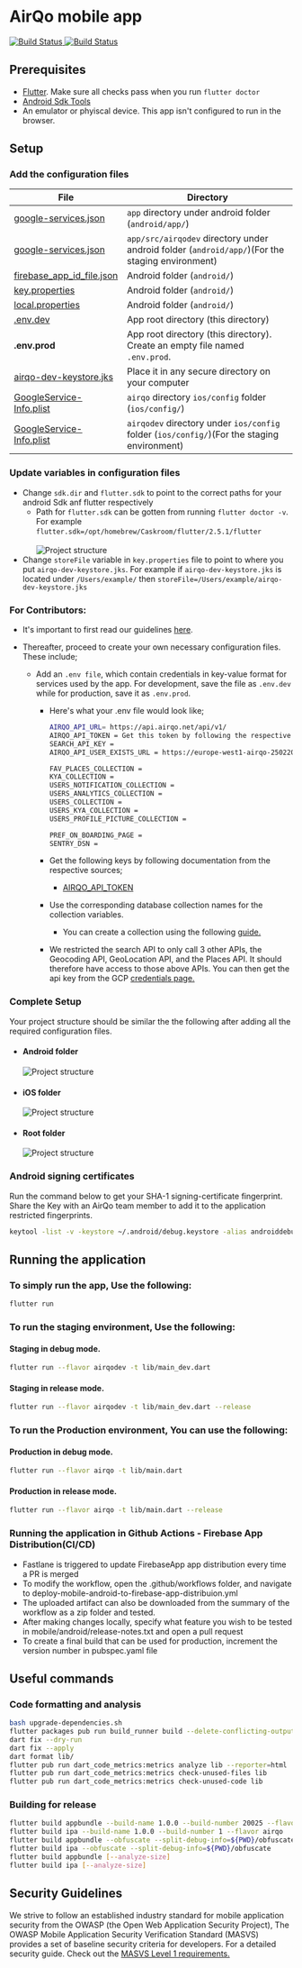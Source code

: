 # AirQo mobile app

<a href="https://github.com/airqo-platform/AirQo-frontend/actions">
<img src="https://github.com/airqo-platform/AirQo-frontend/workflows/mobile-app-code-tests/badge.svg" alt="Build Status">
</a>

<a href="https://github.com/airqo-platform/AirQo-frontend/actions">
<img src="https://github.com/airqo-platform/AirQo-frontend/workflows/mobile-app-code-analysis/badge.svg" alt="Build Status">
</a>

## **Prerequisites**

- [Flutter](https://docs.flutter.dev/get-started/install). Make sure all checks pass when you run `flutter doctor`
- [Android Sdk Tools](https://developer.android.com/studio)
- An emulator or phyiscal device. This app isn't configured to run in the browser.

## **Setup**

### **Add the configuration files**

| File                          | Directory                                                                                       |
| ----------------------------- | ----------------------------------------------------------------------------------------------- |
| [google-services.json]()      | `app` directory under android folder (`android/app/`)                                           |
| [google-services.json]()      | `app/src/airqodev` directory under android folder (`android/app/`)(For the staging environment) |
| [firebase_app_id_file.json]() | Android folder (`android/`)                                                                     |
| [key.properties]()            | Android folder (`android/`)                                                                     |
| [local.properties]()          | Android folder (`android/`)                                                                     |
| [.env.dev]()                  | App root directory (this directory)                                                             |
| **.env.prod**                 | App root directory (this directory). Create an empty file named `.env.prod`.                    |
| [airqo-dev-keystore.jks]()    | Place it in any secure directory on your computer                                               |
| [GoogleService-Info.plist]()  | `airqo` directory `ios/config` folder (`ios/config/`)                                           |
| [GoogleService-Info.plist]()  | `airqodev` directory under `ios/config` folder (`ios/config/`)(For the staging environment)     |

### **Update variables in configuration files**

- Change `sdk.dir` and `flutter.sdk` to point to the correct paths for your android Sdk anf flutter respectively
  - Path for `flutter.sdk` can be gotten from running `flutter doctor -v`.
    \
    For example `flutter.sdk=/opt/homebrew/Caskroom/flutter/2.5.1/flutter`
    \
    \
    ![Project structure](resources/flutter-path.png)
- Change `storeFile` variable in `key.properties` file to point to where you put `airqo-dev-keystore.jks`.
  For example if `airqo-dev-keystore.jks` is located under `/Users/example/` then `storeFile=/Users/example/airqo-dev-keystore.jks`

### **For Contributors:**

- It's important to first read our guidelines [here](/CONTRIBUTING.md).
- Thereafter, proceed to create your own necessary configuration files. These include;

  - Add an `.env file`, which contain credentials in key-value format for services used by the app. For development, save the file as `.env.dev` while for production, save it as `.env.prod`.

    - Here's what your .env file would look like;

      ```bash
      AIRQO_API_URL= https://api.airqo.net/api/v1/
      AIRQO_API_TOKEN = Get this token by following the respective links below.
      SEARCH_API_KEY =
      AIRQO_API_USER_EXISTS_URL = https://europe-west1-airqo-250220.cloudfunctions.net/airqo-app-check-user

      FAV_PLACES_COLLECTION =
      KYA_COLLECTION =
      USERS_NOTIFICATION_COLLECTION =
      USERS_ANALYTICS_COLLECTION =
      USERS_COLLECTION =
      USERS_KYA_COLLECTION =
      USERS_PROFILE_PICTURE_COLLECTION =

      PREF_ON_BOARDING_PAGE =
      SENTRY_DSN =
      ```

    - Get the following keys by following documentation from the respective sources;
      - [AIRQO_API_TOKEN](https://wiki.airqo.net/#/../api/users?id=login)
    - Use the corresponding database collection names for the collection variables.
      - You can create a collection using the following [guide.](https://firebase.google.com/docs/firestore/data-model#collections)
    - We restricted the search API to only call 3 other APIs, the Geocoding API, GeoLocation API, and the Places API. It should therefore have access to those above APIs. You can then get the api key from the GCP [credentials page.](https://console.cloud.google.com/apis/credentials)

### **Complete Setup**

Your project structure should be similar the the following after adding all the required configuration files.

- #### **Android folder**

  ![Project structure](resources/android.png)

- #### **iOS folder**

  ![Project structure](resources/ios.png)

- #### **Root folder**

  ![Project structure](resources/mobile.png)

### **Android signing certificates**

Run the command below to get your SHA-1 signing-certificate fingerprint. Share the Key with an AirQo team member to add it to the application restricted fingerprints.

```bash
keytool -list -v -keystore ~/.android/debug.keystore -alias androiddebugkey -storepass android -keypass android
```

## **Running the application**

### **To simply run the app, Use the following:**

```bash
flutter run
```

### **To run the staging environment, Use the following:**

#### **Staging in debug mode.**

```bash
flutter run --flavor airqodev -t lib/main_dev.dart
```

#### **Staging in release mode.**

```bash
flutter run --flavor airqodev -t lib/main_dev.dart --release
```

### **To run the Production environment, You can use the following:**

#### **Production in debug mode.**

```bash
flutter run --flavor airqo -t lib/main.dart
```

#### **Production in release mode.**

```bash
flutter run --flavor airqo -t lib/main.dart --release
```

### **Running the application in Github Actions - Firebase App Distribution(CI/CD)**

- Fastlane is triggered to update FirebaseApp app distribution every time a PR is merged
- To modify the workflow, open the .github/workflows folder, and navigate to deploy-mobile-android-to-firebase-app-distribuion.yml
- The uploaded artifact can also be downloaded from the summary of the workflow as a zip folder and tested.
- After making changes locally, specify what feature you wish to be tested in mobile/android/release-notes.txt and open a pull request
- To create a final build that can be used for production, increment the version number in pubspec.yaml file

## **Useful commands**

### **Code formatting and analysis**

```bash
bash upgrade-dependencies.sh
flutter packages pub run build_runner build --delete-conflicting-outputs
dart fix --dry-run
dart fix --apply
dart format lib/
flutter pub run dart_code_metrics:metrics analyze lib --reporter=html
flutter pub run dart_code_metrics:metrics check-unused-files lib
flutter pub run dart_code_metrics:metrics check-unused-code lib
```

### **Building for release**

```bash
flutter build appbundle --build-name 1.0.0 --build-number 20025 --flavor airqo
flutter build ipa --build-name 1.0.0 --build-number 1 --flavor airqo
flutter build appbundle --obfuscate --split-debug-info=${PWD}/obfuscate
flutter build ipa --obfuscate --split-debug-info=${PWD}/obfuscate
flutter build appbundle [--analyze-size]
flutter build ipa [--analyze-size]
```

## **Security Guidelines**

We strive to follow an established industry standard for mobile application security from the OWASP (the Open Web Application Security Project), The OWASP Mobile Application Security Verification Standard (MASVS) provides a set of baseline security criteria for developers. For a detailed security guide. Check out the [MASVS Level 1 requirements.](https://github.com/appdefensealliance/ASA/blob/main/MobileAppSecurityAssessment/MobileSecurityGuide.md)
